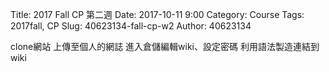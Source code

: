 Title: 2017 Fall CP 第二週
Date: 2017-10-11 9:00
Category: Course
Tags: 2017fall, CP
Slug: 40623134-fall-cp-w2
Author: 40623134

clone網站 上傳至個人的網誌
進入倉儲編輯wiki、設定密碼
利用語法製造連結到wiki